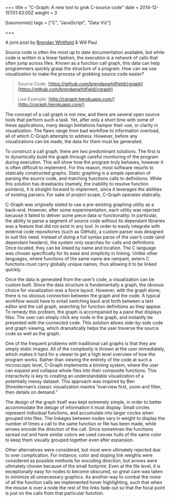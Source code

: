 +++
title = "C-Graph: A new tool to grok C-source code"
date = 2014-12-15T01:43:00Z
weight = 3

[taxonomies]
tags = ["C", "JavaScript", "Data Viz"]

+++

A joint post by [Brendan Whitfield](http://brendan-w.com/) & Will Paul

Source code is often the most up to date documentation available, but while code is written in a linear fashion, the execution is a network of calls that often jump across files. Known as a function call graph, this data can help programmers quickly grasp the structure of a program. How can  we use visualization to make the process of grokking source code easier?

<!-- more -->

> Source Code: [https://github.com/brendanwhitfield/cgraph](https://github.com/brendanwhitfield/cgraph)
> 
> Live Example: [http://cgraph.herokuapp.com/](http://cgraph.herokuapp.com/)

The concept of a call graph is not new, and there are several open source tools that perform such a task. Yet, after only a short time with some of these applications, many design limitations hamper their use, or clarity in visualization. The flaws range from bad workflow to information overload, all of which C-Graph attempts to address. However, before any visualizations can be made, the data for them must be generated.

To construct a call graph, there are two predominant solutions. The first is to dynamically build the graph through careful monitoring of the program during execution. This will show how the program truly behaves, however it is often difficult to implement. For this reason, most software resorts to statically constructed graphs. Static graphing is a simple operation of parsing the source code, and matching functions calls to definitions. While this solution has drawbacks (namely, the inability to resolve function pointers), it is straight-forward to implement, since it leverages the abilities of existing parsers. For sake of project scope, C-Graph operates statically.

C-Graph was originally slated to use a pre-existing graphing utility as a back-end. However, after some experimentation, each utility was rejected because it failed to deliver some piece data or functionality. In particular, the ability to parse a segment of source code without its dependant libraries was a feature that did not exist in any tool. In order to easily integrate with external code repositories (such as GitHub), a custom parser was designed to suit this need. Instead of doing a full syntax parse of the user’s code (and dependant headers), the system only searches for calls and definitions. Once located, they can be linked by name and location. The C language was chosen specifically for its ease and simplicity in linking. Unlike other languages, where functions of the same name are rampant, extern C functions must carry globally unique names, thus allowing it to be linked quickly.

Once the data is generated from the user’s code, a visualization can be custom built. Since the data structure is fundamentally a graph, the obvious choice for visualization was a force layout. However, with the graph alone, there is no obvious connection between the graph and the code. A typical workflow would have to entail switching back and forth between a text editor and the call graph, searching for function definitions as they appear. To remedy this problem, the graph is accompanied by a pane that displays files. The user can simply click any node in the graph, and instantly be presented with the connected code. This solution allows side-by-side code and graph viewing, which dramatically helps the user traverse the source code as well as the graph.

One of the frequent problems with traditional call graphs is that they are simply static images. All of the complexity is thrown at the user immediately, which makes it hard for a viewer to get a high level overview of how the program works. Rather than viewing the entirety of the code at such a microscopic level, C-Graph implements a binning system, where the user can expand and collapse whole files into their composite functions. This interactivity is key to creating an understandable visualization of a potentially messy dataset. This approach was inspired by Ben Shneiderman’s classic visualization mantra “overview first, zoom and filter, then details on demand.”

The design of the graph itself was kept extremely simple, in order to better accommodate the deluge of information it must display. Small circles represent individual functions, and accumulate into larger circles when grouped into files. The linkages between nodes vary in weight to display the number of times a call to the same function or file has been made, while arrows encode the direction of the call. Since sometimes the functions spread out and have similar colors we used convex hulls of the same color to keep them visually grouped together even after expansion.

Other alternatives were considered, but most were ultimately rejected due to over complication. For instance, color and sloping link weights were considered as possible methods for encoding direction, but arrows were ultimately chosen because of the small footprint. Even at the file level, it is exceptionally easy for nodes to become obscured, so great care was taken to minimize all unnecessary graphics. As another way to combat the noise of all the function calls we implemented hover highlighting, such that when the mouse is over a node the rest of the links fade out so that the focal point is just on the calls from that particular function.
